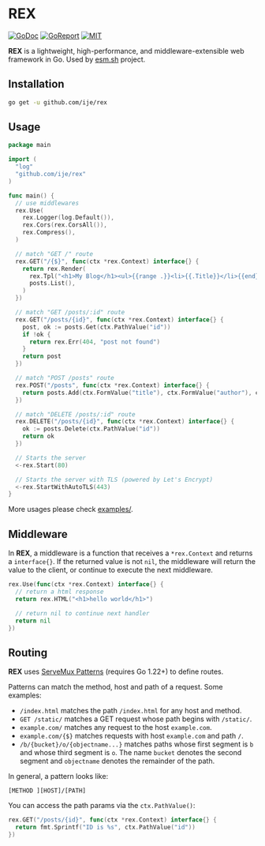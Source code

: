 # REX

[![GoDoc](https://godoc.org/github.com/ije/rex?status.svg)](https://godoc.org/github.com/ije/rex)
[![GoReport](https://goreportcard.com/badge/github.com/ije/rex)](https://goreportcard.com/report/github.com/ije/rex)
[![MIT](https://img.shields.io/badge/license-MIT-green)](./LICENSE)

**REX** is a lightweight, high-performance, and middleware-extensible web framework in Go. Used by [esm.sh](https://esm.sh) project.

## Installation

```bash
go get -u github.com/ije/rex
```

## Usage

```go
package main

import (
  "log"
  "github.com/ije/rex"
)

func main() {
  // use middlewares
  rex.Use(
    rex.Logger(log.Default()),
    rex.Cors(rex.CorsAll()),
    rex.Compress(),
  )

  // match "GET /" route
  rex.GET("/{$}", func(ctx *rex.Context) interface{} {
    return rex.Render(
      rex.Tpl("<h1>My Blog</h1><ul>{{range .}}<li>{{.Title}}</li>{{end}}</ul>"),
      posts.List(),
    )
  })

  // match "GET /posts/:id" route
  rex.GET("/posts/{id}", func(ctx *rex.Context) interface{} {
    post, ok := posts.Get(ctx.PathValue("id"))
    if !ok {
      return rex.Err(404, "post not found")
    }
    return post
  })

  // match "POST /posts" route
  rex.POST("/posts", func(ctx *rex.Context) interface{} {
    return posts.Add(ctx.FormValue("title"), ctx.FormValue("author"), ctx.FormValue("content"))
  })

  // match "DELETE /posts/:id" route
  rex.DELETE("/posts/{id}", func(ctx *rex.Context) interface{} {
    ok := posts.Delete(ctx.PathValue("id"))
    return ok
  })

  // Starts the server
  <-rex.Start(80)

  // Starts the server with TLS (powered by Let's Encrypt)
  <-rex.StartWithAutoTLS(443)
}
```

More usages please check [examples/](./examples).

## Middleware

In **REX**, a middleware is a function that receives a `*rex.Context` and returns a `interface{}`. If the returned value is not `nil`, the middleware will return the value to the client, or continue to execute the next middleware.

```go
rex.Use(func(ctx *rex.Context) interface{} {
  // return a html response
  return rex.HTML("<h1>hello world</h1>")

  // return nil to continue next handler
  return nil
})
```

## Routing

**REX** uses [ServeMux Patterns](https://pkg.go.dev/net/http#hdr-Patterns) (requires Go 1.22+) to define routes.

Patterns can match the method, host and path of a request. Some examples:

- `/index.html` matches the path `/index.html` for any host and method.
- `GET /static/` matches a GET request whose path begins with `/static/`.
- `example.com/` matches any request to the host `example.com`.
- `example.com/{$}` matches requests with host `example.com` and path `/`.
- `/b/{bucket}/o/{objectname...}` matches paths whose first segment is `b` and whose third segment is `o`. The name `bucket` denotes the second segment and `objectname` denotes the remainder of the path.

In general, a pattern looks like:
```
[METHOD ][HOST]/[PATH]
```

You can access the path params via the `ctx.PathValue()`:

```go
rex.GET("/posts/{id}", func(ctx *rex.Context) interface{} {
  return fmt.Sprintf("ID is %s", ctx.PathValue("id"))
})
```
